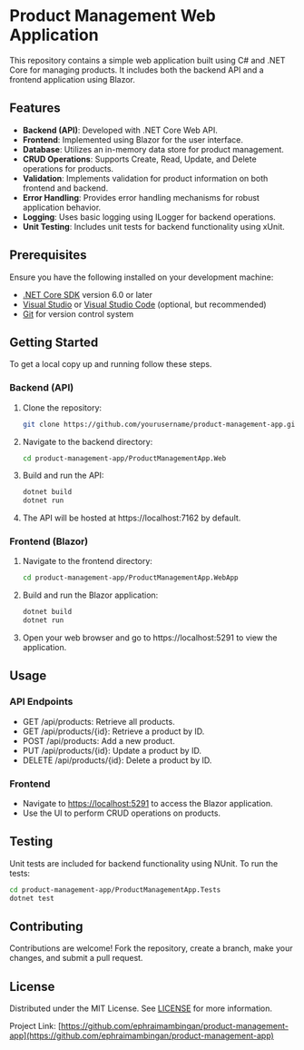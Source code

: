 # Product Management Web Application

This repository contains a simple web application built using C# and .NET Core for managing products. It includes both the backend API and a frontend application using Blazor.

## Features

- **Backend (API)**: Developed with .NET Core Web API.
- **Frontend**: Implemented using Blazor for the user interface.
- **Database**: Utilizes an in-memory data store for product management.
- **CRUD Operations**: Supports Create, Read, Update, and Delete operations for products.
- **Validation**: Implements validation for product information on both frontend and backend.
- **Error Handling**: Provides error handling mechanisms for robust application behavior.
- **Logging**: Uses basic logging using ILogger for backend operations.
- **Unit Testing**: Includes unit tests for backend functionality using xUnit.

## Prerequisites

Ensure you have the following installed on your development machine:

- [.NET Core SDK](https://dotnet.microsoft.com/download) version 6.0 or later
- [Visual Studio](https://visualstudio.microsoft.com/) or [Visual Studio Code](https://code.visualstudio.com/) (optional, but recommended)
- [Git](https://git-scm.com/) for version control system

## Getting Started

To get a local copy up and running follow these steps.

### Backend (API)

1. Clone the repository:

   ```bash
   git clone https://github.com/yourusername/product-management-app.git
   ```

2. Navigate to the backend directory:

   ```bash
   cd product-management-app/ProductManagementApp.Web
   ```

3. Build and run the API:

   ```bash
   dotnet build
   dotnet run
   ```

4. The API will be hosted at https://localhost:7162 by default.

### Frontend (Blazor)

1. Navigate to the frontend directory:

   ```bash
   cd product-management-app/ProductManagementApp.WebApp
   ```

2. Build and run the Blazor application:

   ```bash
   dotnet build
   dotnet run
   ```

3. Open your web browser and go to https://localhost:5291 to view the application.

## Usage

### API Endpoints

- GET /api/products: Retrieve all products.
- GET /api/products/{id}: Retrieve a product by ID.
- POST /api/products: Add a new product.
- PUT /api/products/{id}: Update a product by ID.
- DELETE /api/products/{id}: Delete a product by ID.

### Frontend

- Navigate to [https://localhost:5291](https://localhost:5291) to access the Blazor application.
- Use the UI to perform CRUD operations on products.

## Testing

Unit tests are included for backend functionality using NUnit. To run the tests:

   ```bash
   cd product-management-app/ProductManagementApp.Tests
   dotnet test
   ```

## Contributing

Contributions are welcome! Fork the repository, create a branch, make your changes, and submit a pull request.

## License

Distributed under the MIT License. See [LICENSE](LICENSE) for more information.

Project Link: [https://github.com/ephraimambingan/product-management-app](https://github.com/ephraimambingan/product-management-app)
